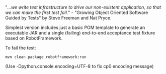 "*...we write test infrastructure to drive our non-existent application, so that we can make the first test fail.*"
	- "Growing Object Oriented Software Guided by Tests" by Steve Freeman and Nat Pryce.

Simplest version includes just a basic POM template to generate an executable JAR and a single (failing) end-to-end acceptance test fixture based on RobotFramework.

To fail the test:

	mvn clean package robotframework:run
	
(Use -Dpython.console.encoding=UTF-8 to fix cp0 encoding message)  